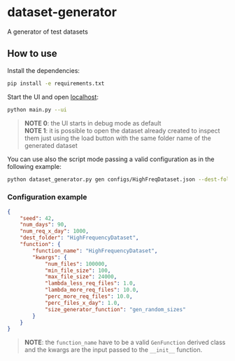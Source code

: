 # dataset-generator
A generator of test datasets

## How to use

Install the dependencies:

```bash
pip install -e requirements.txt
```

Start the UI and open [localhost](http://127.0.0.1:8050/):

```bash
python main.py --ui
```

> **NOTE 0**: the UI starts in debug mode as default  
> **NOTE 1**: it is possible to open the dataset already created to inspect them
> just using the load button with the same folder name of the generated dataset

You can use also the script mode passing a valid configuration as in the following
example:

```bash
python dataset_generator.py gen configs/HighFreqDataset.json --dest-folder ./dataset
```

### Configuration example

```json
{
    "seed": 42,
    "num_days": 90,
    "num_req_x_day": 1000,
    "dest_folder": "HighFrequencyDataset",
    "function": {
        "function_name": "HighFrequencyDataset",
        "kwargs": {
            "num_files": 100000,
            "min_file_size": 100,
            "max_file_size": 24000,
            "lambda_less_req_files": 1.0,
            "lambda_more_req_files": 10.0,
            "perc_more_req_files": 10.0,
            "perc_files_x_day": 1.0,
            "size_generator_function": "gen_random_sizes"
        }
    }
}
```

> **NOTE**: the `function_name` have to be a valid `GenFunction` derived class and
the kwargs are the input passed to the `__init__` function.
